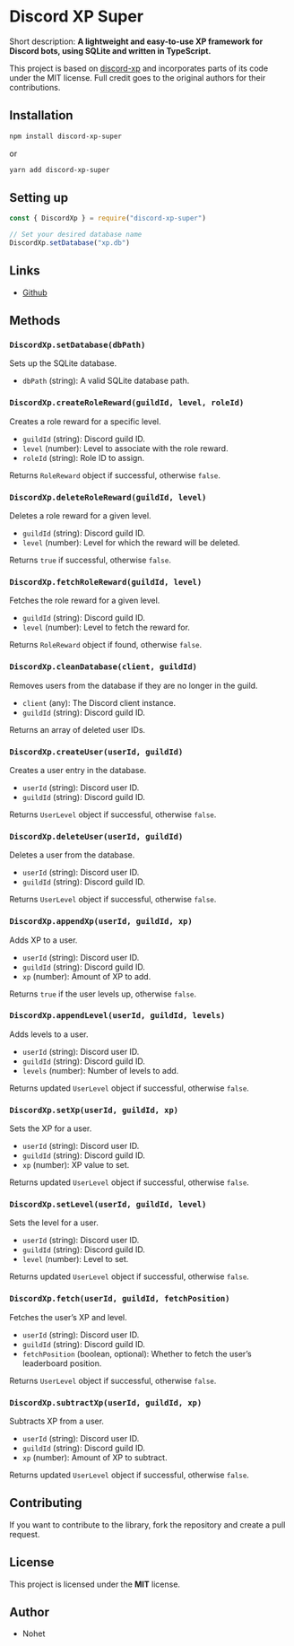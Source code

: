 # Discord XP Super

Short description: **A lightweight and easy-to-use XP framework for Discord bots, using SQLite and written in TypeScript.**

This project is based on [discord-xp](https://github.com/MrAugu/discord-xp) and incorporates parts of its code under the MIT license. Full credit goes to the original authors for their contributions.

## Installation

```sh
npm install discord-xp-super
```

or

```sh
yarn add discord-xp-super
```

## Setting up

```javascript
const { DiscordXp } = require("discord-xp-super")

// Set your desired database name
DiscordXp.setDatabase("xp.db")
```

## Links
<ul>
<li><a href="https://github.com/Nohet/discord-xp-super">Github</a></li>
</ul>

## Methods

### `DiscordXp.setDatabase(dbPath)`
Sets up the SQLite database.

- `dbPath` (string): A valid SQLite database path.

### `DiscordXp.createRoleReward(guildId, level, roleId)`
Creates a role reward for a specific level.

- `guildId` (string): Discord guild ID.
- `level` (number): Level to associate with the role reward.
- `roleId` (string): Role ID to assign.

Returns `RoleReward` object if successful, otherwise `false`.

### `DiscordXp.deleteRoleReward(guildId, level)`
Deletes a role reward for a given level.

- `guildId` (string): Discord guild ID.
- `level` (number): Level for which the reward will be deleted.

Returns `true` if successful, otherwise `false`.

### `DiscordXp.fetchRoleReward(guildId, level)`
Fetches the role reward for a given level.

- `guildId` (string): Discord guild ID.
- `level` (number): Level to fetch the reward for.

Returns `RoleReward` object if found, otherwise `false`.

### `DiscordXp.cleanDatabase(client, guildId)`
Removes users from the database if they are no longer in the guild.

- `client` (any): The Discord client instance.
- `guildId` (string): Discord guild ID.

Returns an array of deleted user IDs.

### `DiscordXp.createUser(userId, guildId)`
Creates a user entry in the database.

- `userId` (string): Discord user ID.
- `guildId` (string): Discord guild ID.

Returns `UserLevel` object if successful, otherwise `false`.

### `DiscordXp.deleteUser(userId, guildId)`
Deletes a user from the database.

- `userId` (string): Discord user ID.
- `guildId` (string): Discord guild ID.

Returns `UserLevel` object if successful, otherwise `false`.

### `DiscordXp.appendXp(userId, guildId, xp)`
Adds XP to a user.

- `userId` (string): Discord user ID.
- `guildId` (string): Discord guild ID.
- `xp` (number): Amount of XP to add.

Returns `true` if the user levels up, otherwise `false`.

### `DiscordXp.appendLevel(userId, guildId, levels)`
Adds levels to a user.

- `userId` (string): Discord user ID.
- `guildId` (string): Discord guild ID.
- `levels` (number): Number of levels to add.

Returns updated `UserLevel` object if successful, otherwise `false`.

### `DiscordXp.setXp(userId, guildId, xp)`
Sets the XP for a user.

- `userId` (string): Discord user ID.
- `guildId` (string): Discord guild ID.
- `xp` (number): XP value to set.

Returns updated `UserLevel` object if successful, otherwise `false`.

### `DiscordXp.setLevel(userId, guildId, level)`
Sets the level for a user.

- `userId` (string): Discord user ID.
- `guildId` (string): Discord guild ID.
- `level` (number): Level to set.

Returns updated `UserLevel` object if successful, otherwise `false`.

### `DiscordXp.fetch(userId, guildId, fetchPosition)`
Fetches the user’s XP and level.

- `userId` (string): Discord user ID.
- `guildId` (string): Discord guild ID.
- `fetchPosition` (boolean, optional): Whether to fetch the user’s leaderboard position.

Returns `UserLevel` object if successful, otherwise `false`.

### `DiscordXp.subtractXp(userId, guildId, xp)`
Subtracts XP from a user.

- `userId` (string): Discord user ID.
- `guildId` (string): Discord guild ID.
- `xp` (number): Amount of XP to subtract.

Returns updated `UserLevel` object if successful, otherwise `false`.


## Contributing

If you want to contribute to the library, fork the repository and create a pull request.

## License

This project is licensed under the **MIT** license.

## Author

- Nohet

